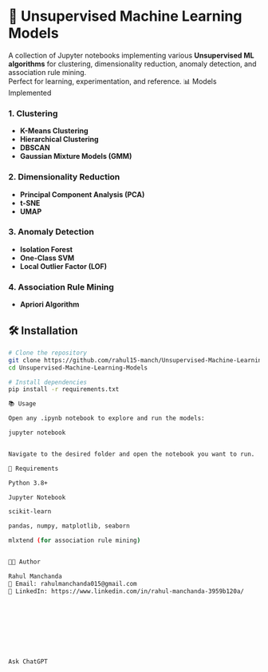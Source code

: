# 🧠 Unsupervised Machine Learning Models

A collection of Jupyter notebooks implementing various **Unsupervised ML algorithms** for clustering, dimensionality reduction, anomaly detection, and association rule mining.  
Perfect for learning, experimentation, and reference.
📊 Models Implemented

### 1. Clustering
- **K-Means Clustering**
- **Hierarchical Clustering**
- **DBSCAN**
- **Gaussian Mixture Models (GMM)**

### 2. Dimensionality Reduction
- **Principal Component Analysis (PCA)**
- **t-SNE**
- **UMAP**

### 3. Anomaly Detection
- **Isolation Forest**
- **One-Class SVM**
- **Local Outlier Factor (LOF)**

### 4. Association Rule Mining
- **Apriori Algorithm**


## 🛠 Installation

```bash
# Clone the repository
git clone https://github.com/rahul15-manch/Unsupervised-Machine-Learning-Models.git
cd Unsupervised-Machine-Learning-Models

# Install dependencies
pip install -r requirements.txt

📚 Usage

Open any .ipynb notebook to explore and run the models:

jupyter notebook


Navigate to the desired folder and open the notebook you want to run.

📌 Requirements

Python 3.8+

Jupyter Notebook

scikit-learn

pandas, numpy, matplotlib, seaborn

mlxtend (for association rule mining)


👨‍💻 Author

Rahul Manchanda
📧 Email: rahulmanchanda015@gmail.com
🔗 LinkedIn: https://www.linkedin.com/in/rahul-manchanda-3959b120a/









Ask ChatGPT
  

